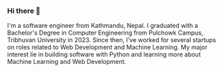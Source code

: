 ### Hi there 👋

I'm a software engineer from Kathmandu, Nepal. I graduated with a Bachelor's Degree in Computer Engineering from Pulchowk Campus, Tribhuvan University in 2023. Since then, I've worked for several startups on roles related to Web Development and Machine Learning. My major interest lie in building software with Python and learning more about Machine Learning and Web Development.

<!--
**nsn39/nsn39** is a ✨ _special_ ✨ repository because its `README.md` (this file) appears on your GitHub profile.

Here are some ideas to get you started:

- 🔭 I’m currently working on ...
- 🌱 I’m currently learning ...
- 👯 I’m looking to collaborate on ...
- 🤔 I’m looking for help with ...
- 💬 Ask me about ...
- 📫 How to reach me: ...
- 😄 Pronouns: ...
- ⚡ Fun fact: ...
-->
